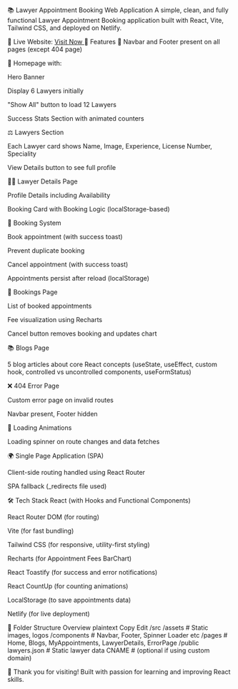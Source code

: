 📚 Lawyer Appointment Booking Web Application
A simple, clean, and fully functional Lawyer Appointment Booking application built with React, Vite, Tailwind CSS, and deployed on Netlify.

🔗 Live Website: <a href="https://glittering-pegasus-404c8b.netlify.app/">Visit Now </a>
🚀 Features
🧭 Navbar and Footer present on all pages (except 404 page)

🎯 Homepage with:

Hero Banner

Display 6 Lawyers initially

"Show All" button to load 12 Lawyers

Success Stats Section with animated counters

⚖️ Lawyers Section

Each Lawyer card shows Name, Image, Experience, License Number, Speciality

View Details button to see full profile

👨‍⚖️ Lawyer Details Page

Profile Details including Availability

Booking Card with Booking Logic (localStorage-based)

🧾 Booking System

Book appointment (with success toast)

Prevent duplicate booking

Cancel appointment (with success toast)

Appointments persist after reload (localStorage)

📅 Bookings Page

List of booked appointments

Fee visualization using Recharts

Cancel button removes booking and updates chart

📚 Blogs Page

5 blog articles about core React concepts (useState, useEffect, custom hook, controlled vs uncontrolled components, useFormStatus)

❌ 404 Error Page

Custom error page on invalid routes

Navbar present, Footer hidden

🔄 Loading Animations

Loading spinner on route changes and data fetches

🌍 Single Page Application (SPA)

Client-side routing handled using React Router

SPA fallback (_redirects file used)

🛠️ Tech Stack
React (with Hooks and Functional Components)

React Router DOM (for routing)

Vite (for fast bundling)

Tailwind CSS (for responsive, utility-first styling)

Recharts (for Appointment Fees BarChart)

React Toastify (for success and error notifications)

React CountUp (for counting animations)

LocalStorage (to save appointments data)

Netlify (for live deployment)

📂 Folder Structure Overview
plaintext
Copy
Edit
/src
  /assets        # Static images, logos
  /components    # Navbar, Footer, Spinner Loader etc
  /pages         # Home, Blogs, MyAppointments, LawyerDetails, ErrorPage
/public
  lawyers.json   # Static lawyer data
  CNAME          # (optional if using custom domain)


🧡 Thank you for visiting!
Built with passion for learning and improving React skills.
